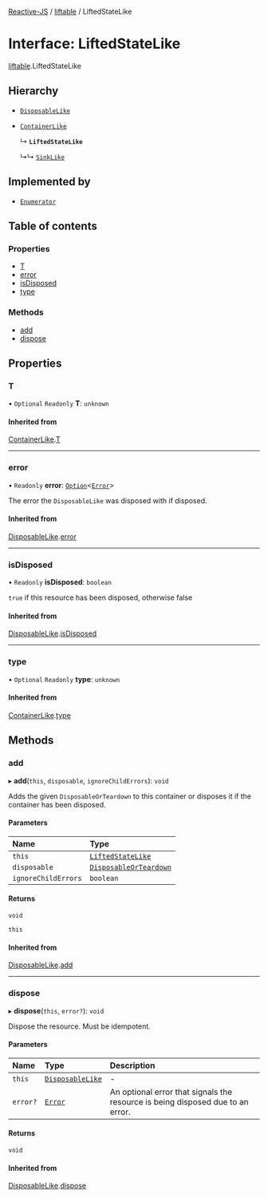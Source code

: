 [Reactive-JS](../README.md) / [liftable](../modules/liftable.md) / LiftedStateLike

# Interface: LiftedStateLike

[liftable](../modules/liftable.md).LiftedStateLike

## Hierarchy

- [`DisposableLike`](disposable.DisposableLike.md)

- [`ContainerLike`](container.ContainerLike.md)

  ↳ **`LiftedStateLike`**

  ↳↳ [`SinkLike`](source.SinkLike.md)

## Implemented by

- [`Enumerator`](../classes/enumerator.Enumerator.md)

## Table of contents

### Properties

- [T](liftable.LiftedStateLike.md#t)
- [error](liftable.LiftedStateLike.md#error)
- [isDisposed](liftable.LiftedStateLike.md#isdisposed)
- [type](liftable.LiftedStateLike.md#type)

### Methods

- [add](liftable.LiftedStateLike.md#add)
- [dispose](liftable.LiftedStateLike.md#dispose)

## Properties

### T

• `Optional` `Readonly` **T**: `unknown`

#### Inherited from

[ContainerLike](container.ContainerLike.md).[T](container.ContainerLike.md#t)

___

### error

• `Readonly` **error**: [`Option`](../modules/option.md#option)<[`Error`](disposable.Error.md)\>

The error the `DisposableLike` was disposed with if disposed.

#### Inherited from

[DisposableLike](disposable.DisposableLike.md).[error](disposable.DisposableLike.md#error)

___

### isDisposed

• `Readonly` **isDisposed**: `boolean`

`true` if this resource has been disposed, otherwise false

#### Inherited from

[DisposableLike](disposable.DisposableLike.md).[isDisposed](disposable.DisposableLike.md#isdisposed)

___

### type

• `Optional` `Readonly` **type**: `unknown`

#### Inherited from

[ContainerLike](container.ContainerLike.md).[type](container.ContainerLike.md#type)

## Methods

### add

▸ **add**(`this`, `disposable`, `ignoreChildErrors`): `void`

Adds the given `DisposableOrTeardown` to this container or disposes it if the container has been disposed.

#### Parameters

| Name | Type |
| :------ | :------ |
| `this` | [`LiftedStateLike`](liftable.LiftedStateLike.md) |
| `disposable` | [`DisposableOrTeardown`](../modules/disposable.md#disposableorteardown) |
| `ignoreChildErrors` | `boolean` |

#### Returns

`void`

`this`

#### Inherited from

[DisposableLike](disposable.DisposableLike.md).[add](disposable.DisposableLike.md#add)

___

### dispose

▸ **dispose**(`this`, `error?`): `void`

Dispose the resource. Must be idempotent.

#### Parameters

| Name | Type | Description |
| :------ | :------ | :------ |
| `this` | [`DisposableLike`](disposable.DisposableLike.md) | - |
| `error?` | [`Error`](disposable.Error.md) | An optional error that signals the resource is being disposed due to an error. |

#### Returns

`void`

#### Inherited from

[DisposableLike](disposable.DisposableLike.md).[dispose](disposable.DisposableLike.md#dispose)
